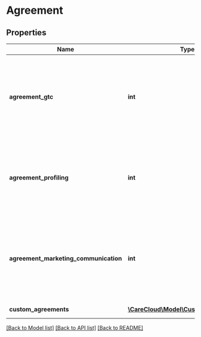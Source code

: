 # Agreement

## Properties
Name | Type | Description | Notes
------------ | ------------- | ------------- | -------------
**agreement_gtc** | **int** | Consent to General Terms &amp; Conditions *Possible values: 0 - no, consent canceled / 1 - yes, consent given / 2 - consent not set* | [optional] 
**agreement_profiling** | **int** | Consent to profiling *Possible values: 0 - no, consent canceled / 1 - yes, consent given / 2 - consent not set* | [optional] 
**agreement_marketing_communication** | **int** | Consent to marketing communication *Possible values: 0 - no, consent canceled / 1 - yes, consent given / 2 - consent not set* | [optional] 
**custom_agreements** | [**\CareCloud\Model\CustomAgreements[]**](CustomAgreements.md) | Custom agreements | [optional] 

[[Back to Model list]](../../README.md#documentation-for-models) [[Back to API list]](../../README.md#documentation-for-api-endpoints) [[Back to README]](../../README.md)

